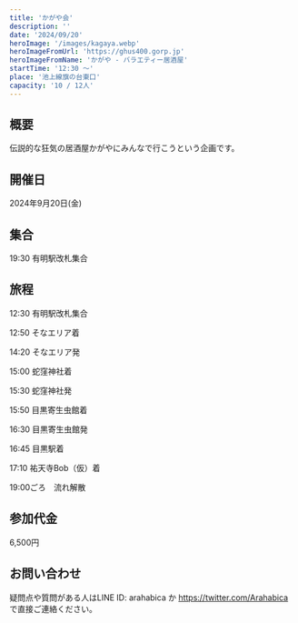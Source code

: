 ```yaml
---
title: 'かがや会'
description: ''
date: '2024/09/20'
heroImage: '/images/kagaya.webp'
heroImageFromUrl: 'https://ghus400.gorp.jp'
heroImageFromName: 'かがや - バラエティー居酒屋'
startTime: '12:30 〜'
place: '池上線旗の台東口'
capacity: '10 / 12人'
---
```


## 概要

伝説的な狂気の居酒屋かがやにみんなで行こうという企画です。

## 開催日

2024年9月20日(金)

## 集合

19:30 有明駅改札集合

## 旅程

12:30 有明駅改札集合

12:50 そなエリア着

14:20 そなエリア発

15:00 蛇窪神社着

15:30 蛇窪神社発

15:50 目黒寄生虫館着

16:30 目黒寄生虫館発

16:45 目黒駅着

17:10  祐天寺Bob（仮）着

19:00ごろ　流れ解散

## 参加代金

6,500円

## お問い合わせ

疑問点や質問がある人はLINE ID: arahabica か https://twitter.com/Arahabica で直接ご連絡ください。
